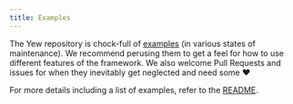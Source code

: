 ```yaml
---
title: Examples
---
```


The Yew repository is chock-full of [examples] \(in various states of maintenance\).
We recommend perusing them to get a feel for how to use different features of the framework.
We also welcome Pull Requests and issues for when they inevitably get neglected and need some ♥️

For more details including a list of examples, refer to the [README][examples].

[examples]: https://github.com/yewstack/yew/tree/master/examples
